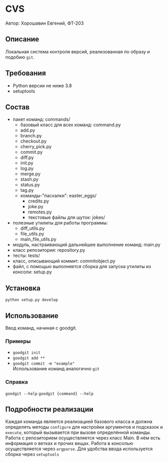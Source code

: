 # CVS

Автор: Хорошавин Евгений, ФТ-203

## Описание

Локальная система контроля версий, реализованная по образу и подобию `git`.

## Требования

- Python версии не ниже 3.8
- setuptools

## Состав

- пакет команд: commands/
    - базовый класс для всех команд: command.py
    - add.py
    - branch.py
    - checkout.py
    - cherry_pick.py
    - commit.py
    - diff.py
    - init.py
    - log.py
    - merge.py
    - stash.py
    - status.py
    - tag.py
    - команды-"пасхалки": easter_eggs/
        - credits.py
        - joke.py
        - remotes.py
        - текстовые файлы для шуток: jokes/
- полезные утилиты для работы программы:
    - diff_utils.py
    - file_utils.py
    - main_file_utils.py
- модуль, настраивающий дальнейшее выполнение команд: main.py
- класс репозитория: repository.py
- тесты: tests/
- класс, описывающий коммит: commitobject.py
- файл, с помощью выполняется сборка для запуска утилиты из консоли: setup.py

## Установка

`python setup.py develop`

## Использование

Ввод команд, начиная с goodgit.

### Примеры

- `goodgit init`
- `goodgit add **`
- `goodgit commit -m "example"`  
  Использование команд аналогично `git`

### Справка

`goodgit --help`
`goodgit {command} --help`

## Подробности реализации

Каждая команда является реализацией базового класса и должна определять
методы `configure` для настройки аргументов и подсказок и `execute`, который
вызывается при вызове определённой команды. Работа с репозиторием
осуществляется через класс Main. В нём есть информация о ветках и прочих вещах.
Работа в консолью осуществляется через `argparse`. Для удобства ввода
используется сборка через `setuptools`